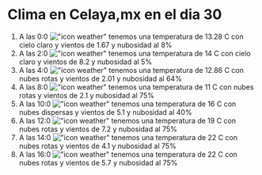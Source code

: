 # Clima en Celaya,mx en el dia 30

1. A las 0:0 !["icon weather"](http://openweathermap.org/img/w/02n.png) tenemos una temperatura de 13.28 C con cielo claro y  vientos de 1.67 y nubosidad al 8%
1. A las 2:0 !["icon weather"](http://openweathermap.org/img/w/02n.png) tenemos una temperatura de 14 C con cielo claro y  vientos de 8.2 y nubosidad al 5%
1. A las 4:0 !["icon weather"](http://openweathermap.org/img/w/04n.png) tenemos una temperatura de 12.86 C con nubes rotas y  vientos de 2.01 y nubosidad al 64%
1. A las 8:0 !["icon weather"](http://openweathermap.org/img/w/04d.png) tenemos una temperatura de 11 C con nubes rotas y  vientos de 2.1 y nubosidad al 75%
1. A las 10:0 !["icon weather"](http://openweathermap.org/img/w/03d.png) tenemos una temperatura de 16 C con nubes dispersas y  vientos de 5.1 y nubosidad al 40%
1. A las 12:0 !["icon weather"](http://openweathermap.org/img/w/04d.png) tenemos una temperatura de 19 C con nubes rotas y  vientos de 7.2 y nubosidad al 75%
1. A las 14:0 !["icon weather"](http://openweathermap.org/img/w/04d.png) tenemos una temperatura de 22 C con nubes rotas y  vientos de 4.1 y nubosidad al 75%
1. A las 16:0 !["icon weather"](http://openweathermap.org/img/w/04d.png) tenemos una temperatura de 22 C con nubes rotas y  vientos de 5.7 y nubosidad al 75%
